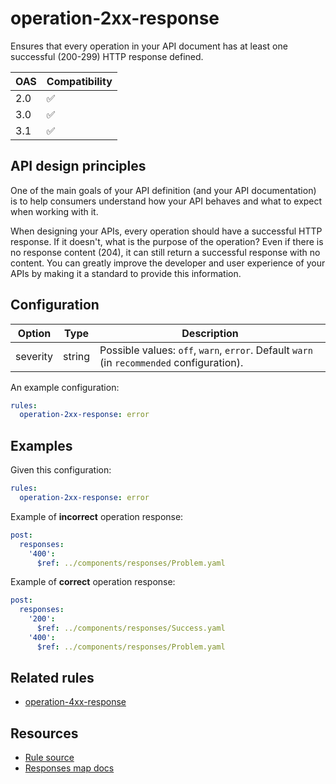 # operation-2xx-response

Ensures that every operation in your API document has at least one successful (200-299) HTTP response defined.

|OAS|Compatibility|
|---|---|
|2.0|✅|
|3.0|✅|
|3.1|✅|


## API design principles

One of the main goals of your API definition (and your API documentation) is to help consumers understand how your API behaves and what to expect when working with it.

When designing your APIs, every operation should have a successful HTTP response.
If it doesn't, what is the purpose of the operation?
Even if there is no response content (204), it can still return a successful response with no content.
You can greatly improve the developer and user experience of your APIs by making it a standard to provide this information.

## Configuration

|Option|Type|Description|
|---|---|---|
|severity|string|Possible values: `off`, `warn`, `error`. Default `warn` (in `recommended` configuration). |

An example configuration:

```yaml
rules:
  operation-2xx-response: error
```

## Examples

Given this configuration:

```yaml
rules:
  operation-2xx-response: error
```

Example of **incorrect** operation response:
```yaml
post:
  responses:
    '400':
      $ref: ../components/responses/Problem.yaml
```

Example of **correct** operation response:

```yaml
post:
  responses:
    '200':
      $ref: ../components/responses/Success.yaml
    '400':
      $ref: ../components/responses/Problem.yaml
```

## Related rules

- [operation-4xx-response](operation-4xx-response.md)

## Resources

- [Rule source](https://github.com/Redocly/redocly-cli/blob/main/packages/core/src/rules/common/operation-2xx-response.ts)
- [Responses map docs](https://redocly.com/docs/openapi-visual-reference/responses/)
